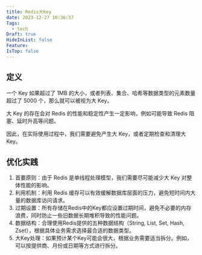 ```yaml
---
title: Redis大key
date: 2023-12-27 10:36:57
Tags:
  - tech
Draft: true
HideInList: false
Feature: 
IsTop: false
---
```

## 定义
一个 Key 如果超过了 1MB 的大小，或者列表、集合、哈希等数据类型的元素数量超过了 5000 个，那么就可以被视为大 Key。

大 Key 的存在会对 Redis 的性能和稳定性产生一定影响，例如可能导致 Redis 阻塞、延时升高等问题。

因此，在实际使用过程中，我们需要避免产生大 Key，或者定期检查和清理大 Key。


## 优化实践
1. 首要原则：由于 Redis 是单线程处理模型，我们需要尽可能减少大 Key 对整体性能的影响。
2. 利用机制：利用 Redis 缓存可以有效缓解数据库层面的压力，避免短时间内大量的数据库访问请求。
3. 过期设置：所有存储在Redis中的Key都应设置过期时间，避免不必要的内存浪费，同时防止一些旧数据长期堆积导致的性能问题。
4. 数据结构：合理使用Redis提供的五种数据结构（String, List, Set, Hash, Zset），根据具体业务需求选择最合适的数据类型。
5. 大Key处理：如果预计某个Key可能会很大，根据业务需要适当拆分。例如，可以按提供商、月份或日期等方式进行拆分。

<!--more-->
